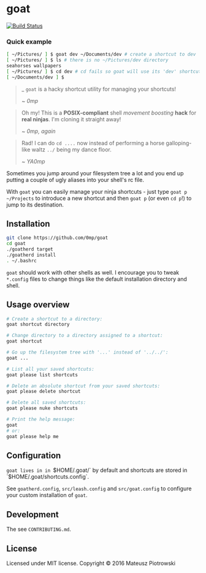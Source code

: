 # goat

[![Build Status](https://travis-ci.org/0mp/goat.svg?branch=master)](https://travis-ci.org/0mp/goat)

### Quick example

```sh
[ ~/Pictures/ ] $ goat dev ~/Documents/dev # create a shortcut to dev
[ ~/Pictures/ ] $ ls # there is no ~/Pictures/dev directory
seahorses wallpapers
[ ~/Pictures/ ] $ cd dev # cd fails so goat will use its 'dev' shortcut
[ ~/Documents/dev ] $
```

>
>
> _
> `goat` is a hacky shortcut utility for managing your shortcuts!
>
> _~ 0mp_

<!-- -->

> Oh my! This is a **POSIX-compliant** shell _movement boosting_ **hack** for
> **real ninjas**. I'm cloning it straight away!
>
> _~ 0mp, again_

<!-- -->

> Rad! I can do `cd ....` now instead of performing a horse galloping-like
> waltz `../` being my dance floor.
>
> _~ YA0mp_

Sometimes you jump around your filesystem tree a lot and you end up putting a
couple of ugly aliases into your shell's rc file.

With `goat` you can easily manage your ninja shortcuts - just type `goat p
~/Projects` to introduce a new shortcut and then `goat p` (or even `cd p`!) to
jump to its destination.

## Installation

```sh
git clone https://github.com/0mp/goat
cd goat
./goatherd target
./goatherd install
. ~/.bashrc
```

`goat` should work with other shells as well. I encourage you to tweak
`*.config` files to change things like the default installation directory and
shell.

## Usage overview

```sh
# Create a shortcut to a directory:
goat shortcut directory

# Change directory to a directory assigned to a shortcut:
goat shortcut

# Go up the filesystem tree with '...' instead of '../../':
goat ...

# List all your saved shortcuts:
goat please list shortcuts

# Delete an absolute shortcut from your saved shortcuts:
goat please delete shortcut

# Delete all saved shortcuts:
goat please nuke shortcuts

# Print the help message:
goat
# or:
goat please help me
```

## Configuration

`goat lives in in `$HOME/.goat/` by default and shortcuts are
stored in `$HOME/.goat/shortcuts.config`.

See `goatherd.config`, `src/leash.config` and `src/goat.config` to configure
your custom installation of `goat`.

## Development

The see `CONTRIBUTING.md`.

License
-------

Licensed under MIT license. Copyright &#169; 2016 Mateusz Piotrowski
